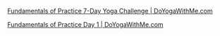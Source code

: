 
[Fundamentals of Practice 7-Day Yoga Challenge | DoYogaWithMe.com](https://www.doyogawithme.com/content/fundamentals-practice-challenge)



[Fundamentals of Practice Day 1 | DoYogaWithMe.com](https://www.doyogawithme.com/content/fundamentals-day-1)
